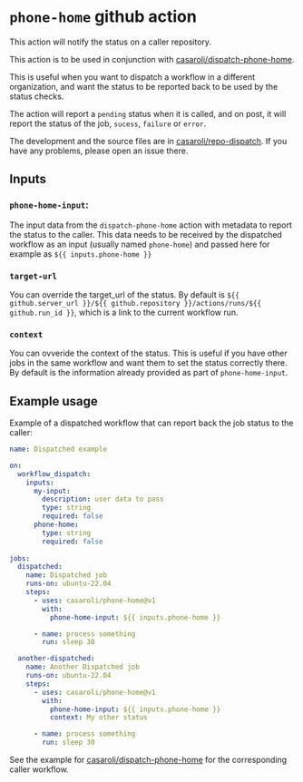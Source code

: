# `phone-home` github action

This action will notify the status on a caller repository.

This action is to be used in conjunction with [casaroli/dispatch-phone-home](https://github.com/casaroli/dispatch-phone-home/).

This is useful when you want to dispatch a workflow in a
different organization, and want the status to be reported back
to be used by the status checks.

The action will report a `pending` status when it is called,
and on post, it will report the status of the job,
`sucess`, `failure` or `error`.

The development and the source files are in [casaroli/repo-dispatch](https://github.com/casaroli/repo-dispatch/).
If you have any problems, please open an issue there.

## Inputs

### `phone-home-input`:

The input data from the `dispatch-phone-home` action with
metadata to report the status to the caller.
This data needs to be received by the dispatched workflow
as an input (usually named `phone-home`) and passed here
for example as `${{ inputs.phone-home }}`

### `target-url`

You can override the target_url of the status.
By default is `${{ github.server_url }}/${{ github.repository }}/actions/runs/${{ github.run_id }}`, which is a link to the
current workflow run.

### `context`

You can ovveride the context of the status. This is useful if
you have other jobs in the same workflow and want them to set
the status correctly there. By default is the information
already provided as part of `phone-home-input`.

## Example usage

Example of a dispatched workflow that can report back the job
status to the caller:

```yaml
name: Dispatched example

on:
  workflow_dispatch:
    inputs:
      my-input:
        description: user data to pass
        type: string
        required: false
      phone-home:
        type: string
        required: false
    
jobs:
  dispatched:
    name: Dispatched job
    runs-on: ubuntu-22.04
    steps:
      - uses: casaroli/phone-home@v1
        with:
          phone-home-input: ${{ inputs.phone-home }}

      - name: process something
        run: sleep 30

  another-dispatched:
    name: Another Dispatched job
    runs-on: ubuntu-22.04
    steps:
      - uses: casaroli/phone-home@v1
        with:
          phone-home-input: ${{ inputs.phone-home }}
          context: My other status

      - name: process something
        run: sleep 30

```

See the example for [casaroli/dispatch-phone-home](https://github.com/casaroli/dispatch-phone-home/) for the corresponding caller workflow.
